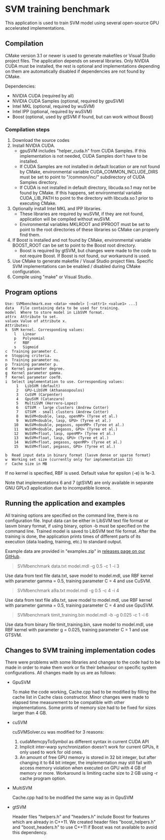 # SVM training benchmark
This application is used to train SVM model using several open-source GPU accelerated implementations.

## Compilation
CMake version 3.1 or newer is used to generate makefiles or Visual Studio project files.
The application depends on several libraries. Only NVIDIA CUDA must be installed, the rest is optional and implementations depending on them are automatically disabled if dependencies are not found by CMake.

Dependencies:
- NVIDIA CUDA (required by all)
- NVIDIA CUDA Samples (optional, required by gpuSVM)
- Intel MKL (optional, required by wuSVM)
- Intel IPP (optional, required by wuSVM)
- Boost (optional, used by gtSVM if found, but can work without Boost)

### Compilation steps
1. Download the source codes
2. Install NVIDIA CUDA.
   - gpuSVM includes "helper_cuda.h" from CUDA Samples. If this implementation is not needed, CUDA Samples don't have to be installed.
   - If CUDA Samples are not installed in default location or are not found by CMake, environmental variable CUDA_COMMON_INCLUDE_DIRS must be set to point to "/common/inc/" subdirectory of CUDA Samples directory.
   - If CUDA is not installed in default directory, libcuda.so.1 may not be found by CMake. If this happens, set environmental variable CUDA_LIB_PATH to point to the directory with libcuda.so.1 prior to executing CMake.
3. Optionally install Intel MKL and IPP libraries.
   - These libraries are required by wuSVM, if they are not found, application will be compiled without wuSVM.
   - Environmental variables MKLROOT and IPPROOT must be set to point to the root directories of these libraries so CMake can properly find them.
4. If Boost is installed and not found by CMake, environmental variable BOOST_ROOT can be set to point to the Boost root directory.
   - Boost is required by gtSVM, but changes were made to the code to not require Boost. If Boost is not found, our workaround is used.
5. Use CMake to generate makefile / Visual Studio project files. Specific SVM implementations can be enabled / disabled during CMake configuration.
6. Compile using "make" or Visual Studio.

## Program options
	Use: SVMbenchmark.exe <data> <model> [-<attr1> <value1> ...]
	data   File containing data to be used for training.
	model  Where to store model in LibSVM format.
	attrx  Attribute to set.
	valuex Value of attribute x.
	Attributes:
	k  SVM kernel. Corresponding values:
		l   Linear
		p   Polynomial
		r   RBF
		s   Sigmoid
	c  Training parameter C.
	e  Stopping criteria.
	n  Training parameter nu.
	p  Training parameter p.
	d  Kernel parameter degree.
	g  Kernel parameter gamma.
	f  Kernel parameter coef0.
	i  Select implementation to use. Corresponding values:
		 1   LibSVM (default)
		 2   GPU-LibSVM (Athanasopoulos)
		 3   CuSVM (Carpenter)
		 4   GpuSVM (Catanzaro)
		 5   MultiSVM (Herrero-Lopez)
		 6   GTSVM - large clusters (Andrew Cotter)
         7   GTSVM - small clusters (Andrew Cotter)
         8   WuSVM<double, lasp, openMP> (Tyree et al.)
		 9   WuSVM<double, lasp, GPU> (Tyree et al.)
		10   WuSVM<double, pegasos, openMP> (Tyree et al.)
		11   WuSVM<double, pegasos, GPU> (Tyree et al.)
		12   WuSVM<float, lasp, openMP> (Tyree et al.)
		13   WuSVM<float, lasp, GPU> (Tyree et al.)
		14   WuSVM<float, pegasos, openMP> (Tyree et al.)
		15   WuSVM<float, pegasos, GPU> (Tyree et al.)		
		
	b  Read input data in binary format (lasvm dense or sparse format)
	w  Working set size (currently only for implementation 12)
	r  Cache size in MB

If no kernel is specified, RBF is used.
Default value for epsilon (-e) is 1e-3.

Note that implementations 6 and 7 (gtSVM) are only available in separate GNU GPLv3 application due to incompatible licence.

## Running the application and examples
All training options are specified on the command line, there is no configuration file.
Input data can be either in LibSVM text file format or lasvm binary format, if using binary, option -b must be specified on the command line.
Trained model is saved to LibSVM text file format.
After the training is done, the application prints times of different parts of its execution (data loading, training, etc.) to standard output.

Example data are provided in "examples.zip" in [releases page on our GitHub](https://github.com/OrcusCZ/SVMbenchmark/releases).

> SVMbenchmark data.txt model.mdl -g 0.5 -c 1 -i 3

Use data from text file data.txt, save model to model.mdl, use RBF kernel with parameter gamma = 0.5, training parameter C = 4 and use CuSVM.

> SVMbenchmark a9a.txt model.mdl -g 0.5 -c 4 -i 4

Use data from text file a9a.txt, save model to model.mdl, use RBF kernel with parameter gamma = 0.5, training parameter C = 4 and use GpuSVM.

> SVMbenchmark timit_training.bin model.mdl -b -g 0.025 -c 1 -i 6

Use data from binary file timit_training.bin, save model to model.mdl, use RBF kernel with parameter g = 0.025, training parameter C = 1 and use GTSVM.

## Changes to SVM training implementation codes
There were problems with some libraries and changes to the code had to be made in order to make them work or fix their behaviour on specific system configurations.
All changes made by us are as follows:

- GpuSVM

  To make the code working, Cache.cpp had to be modified by filling the cache list in Cache class constructor.
  Minor changes were made to elapsed time measurement to be compatible with other implementations.
  Some prints of memory size had to be fixed for sizes larger than 4 GB.
- cuSVM

  cuSVMSolver.cu was modified for 3 reasons:
  1. cudaMemcpyToSymbol as different syntax in current CUDA API
  2. Implicit inter-warp synchronization doesn't work for current GPUs, it only used to work for old ones.
  3. An amount of free GPU memory is stored in 32 bit integer, but after changing it to 64 bit integer,
     the implementation may still fail with access memory violation when executed on GPU with 4 GB of memory or more.
     Workaround is limiting cache size to 2 GB using -r cache program option.
- MultiSVM

  Cache.cpp had to be modified the same way as in GpuSVM
- gtSVM

  Header files "helpers.h" and "headers.h" include Boost for features which are already in C++11.
  We created header files "boost_helpers.h" and "boost_headers.h" to use C++11 if Boost was not available to avoid this dependency.
